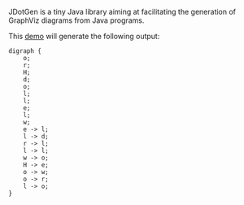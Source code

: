 JDotGen is a tiny Java library aiming at facilitating the generation of GraphViz diagrams from Java programs.

This [demo](main/src/jdotgen/demo/GraphOfLetters.java) will generate the following output:
```
digraph {
	o;
	r;
	H;
	d;
	o;
	l;
	l;
	e;
	l;
	w;
	e -> l;
	l -> d;
	r -> l;
	l -> l;
	w -> o;
	H -> e;
	o -> w;
	o -> r;
	l -> o;
}
```

